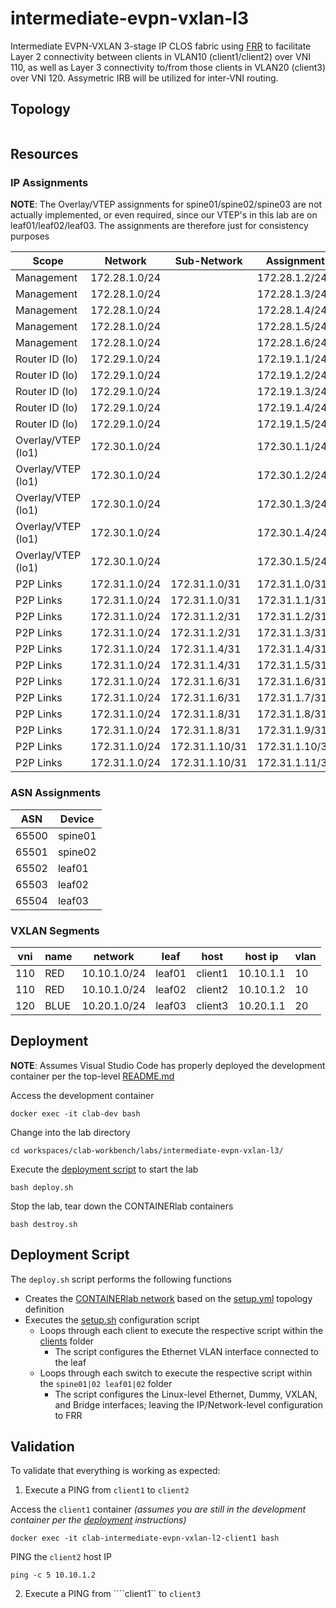 # intermediate-evpn-vxlan-l3
Intermediate EVPN-VXLAN 3-stage IP CLOS fabric using [FRR](https://docs.frrouting.org/en/latest/evpn.html) to facilitate Layer 2 connectivity between clients in VLAN10 (client1/client2) over VNI 110, as well as Layer 3 connectivity to/from those clients in VLAN20 (client3) over VNI 120. Assymetric IRB will be utilized for inter-VNI routing.

## Topology
```mermaid
```

## Resources

### IP Assignments
**NOTE**: The Overlay/VTEP assignments for spine01/spine02/spine03 are not actually implemented, or even required, since our VTEP's in this lab are on leaf01/leaf02/leaf03. The assignments are therefore just for consistency purposes

| Scope              | Network       | Sub-Network    | Assignment     | Name            |
| ------------------ | ------------- | -------------  | -------------  | -------         |
| Management         | 172.28.1.0/24 |                | 172.28.1.2/24  | spine01         |
| Management         | 172.28.1.0/24 |                | 172.28.1.3/24  | spine02         |
| Management         | 172.28.1.0/24 |                | 172.28.1.4/24  | leaf01          |
| Management         | 172.28.1.0/24 |                | 172.28.1.5/24  | leaf02          |
| Management         | 172.28.1.0/24 |                | 172.28.1.6/24  | leaf03          |
| Router ID (lo)     | 172.29.1.0/24 |                | 172.19.1.1/24  | spine01         |
| Router ID (lo)     | 172.29.1.0/24 |                | 172.19.1.2/24  | spine02         |
| Router ID (lo)     | 172.29.1.0/24 |                | 172.19.1.3/24  | leaf01          |
| Router ID (lo)     | 172.29.1.0/24 |                | 172.19.1.4/24  | leaf02          |
| Router ID (lo)     | 172.29.1.0/24 |                | 172.19.1.5/24  | leaf03          |
| Overlay/VTEP (lo1) | 172.30.1.0/24 |                | 172.30.1.1/24  | spine01         |
| Overlay/VTEP (lo1) | 172.30.1.0/24 |                | 172.30.1.2/24  | spine02         |
| Overlay/VTEP (lo1) | 172.30.1.0/24 |                | 172.30.1.3/24  | leaf01          |
| Overlay/VTEP (lo1) | 172.30.1.0/24 |                | 172.30.1.4/24  | leaf02          |
| Overlay/VTEP (lo1) | 172.30.1.0/24 |                | 172.30.1.5/24  | leaf03          |
| P2P Links          | 172.31.1.0/24 | 172.31.1.0/31  | 172.31.1.0/31  | spine01::leaf01 |
| P2P Links          | 172.31.1.0/24 | 172.31.1.0/31  | 172.31.1.1/31  | leaf01::spine01 |
| P2P Links          | 172.31.1.0/24 | 172.31.1.2/31  | 172.31.1.2/31  | spine01::leaf02 |
| P2P Links          | 172.31.1.0/24 | 172.31.1.2/31  | 172.31.1.3/31  | leaf02::spine01 |
| P2P Links          | 172.31.1.0/24 | 172.31.1.4/31  | 172.31.1.4/31  | spine02::leaf01 |
| P2P Links          | 172.31.1.0/24 | 172.31.1.4/31  | 172.31.1.5/31  | leaf01::spine02 |
| P2P Links          | 172.31.1.0/24 | 172.31.1.6/31  | 172.31.1.6/31  | spine02::leaf02 |
| P2P Links          | 172.31.1.0/24 | 172.31.1.6/31  | 172.31.1.7/31  | leaf02::spine02 |
| P2P Links          | 172.31.1.0/24 | 172.31.1.8/31  | 172.31.1.8/31  | spine01::leaf03 |
| P2P Links          | 172.31.1.0/24 | 172.31.1.8/31  | 172.31.1.9/31  | leaf03::spine01 |
| P2P Links          | 172.31.1.0/24 | 172.31.1.10/31 | 172.31.1.10/31 | spine02::leaf03 |
| P2P Links          | 172.31.1.0/24 | 172.31.1.10/31 | 172.31.1.11/31 | leaf03::spine02 |

### ASN Assignments
| ASN   | Device  |
| ----- | ------- |
| 65500 | spine01 |
| 65501 | spine02 |
| 65502 | leaf01  |
| 65503 | leaf02  |
| 65504 | leaf03  |

### VXLAN Segments
| vni | name  | network      | leaf   | host    | host ip   | vlan |
| --- | ----  | ------------ | ------ | ------- | --------- | ---- |
| 110 | RED   | 10.10.1.0/24 | leaf01 | client1 | 10.10.1.1 | 10   |
| 110 | RED   | 10.10.1.0/24 | leaf02 | client2 | 10.10.1.2 | 10   |
| 120 | BLUE  | 10.20.1.0/24 | leaf03 | client3 | 10.20.1.1 | 20   |

## Deployment
**NOTE**: Assumes Visual Studio Code has properly deployed the development container per the top-level [README.md](../../README.md)

Access the development container
```
docker exec -it clab-dev bash
```

Change into the lab directory
```
cd workspaces/clab-workbench/labs/intermediate-evpn-vxlan-l3/
```

Execute the [deployment script](#deployment-script) to start the lab
```
bash deploy.sh
```

Stop the lab, tear down the CONTAINERlab containers
```
bash destroy.sh
```

## Deployment Script
The ```deploy.sh``` script performs the following functions

* Creates the [CONTAINERlab network](https://containerlab.dev/manual/topo-def-file/) based on the [setup.yml](setup.yml) topology definition
* Executes the [setup.sh](setup.sh) configuration script
  * Loops through each client to execute the respective script within the [clients](clients) folder
    * The script configures the Ethernet VLAN interface connected to the leaf
  * Loops through each switch to execute the respective script within the ```spine01|02 leaf01|02``` folder
    * The script configures the Linux-level Ethernet, Dummy, VXLAN, and Bridge interfaces; leaving the IP/Network-level configuration to FRR

## Validation
To validate that everything is working as expected:

1. Execute a PING from ```client1``` to ```client2```

Access the ```client1``` container _(assumes you are still in the development container per the [deployment](#deployment) instructions)_
```
docker exec -it clab-intermediate-evpn-vxlan-l2-client1 bash
```

PING the ```client2``` host IP
```
ping -c 5 10.10.1.2
```

2. Execute a PING from ````client1`` to ```client3```
